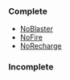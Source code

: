 <h3>Complete</h3>
<ul>
	<li><a href='/NoBlaster'>NoBlaster</a></li>
	<li><a href='/NoFire'>NoFire</a></li>
	<li><a href='/NoRecharge'>NoRecharge</a></li>
</ul>
<h3>Incomplete</h3>
<ul>
</ul>
